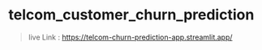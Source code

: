# telcom_customer_churn_prediction

> live Link : https://telcom-churn-prediction-app.streamlit.app/

